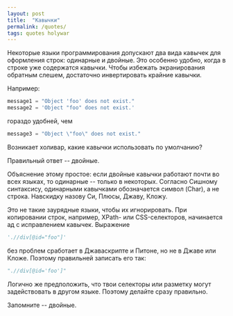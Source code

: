 ```yaml
---
layout: post
title:  "Кавычки"
permalink: /quotes/
tags: quotes holywar
---
```


Некоторые языки программирования допускают два вида кавычек для оформления
строк: одинарные и двойные. Это особенно удобно, когда в строке уже содержатся
кавычки. Чтобы избежать экранирования обратным слешем, достаточно инвертировать
крайние кавычки.

Например:

~~~python
message1 = "Object 'foo' does not exist."
message2 = 'Object "foo" does not exist.'
~~~

гораздо удобней, чем

~~~python
message3 = "Object \"foo\" does not exist."
~~~

Возникает холивар, какие кавычки использовать по умолчанию?

Правильный ответ -- двойные.

Объяснение этому простое: если двойные кавычки работают почти во всех языках, то
одинарные -- только в некоторых. Согласно Сишному синтаксису, одинарными
кавычками обозначается символ (Char), а не строка. Навскидку назову Си, Плюсы,
Джаву, Кложу.

Это не такие заурядные языки, чтобы их игнорировать. При копировании строк,
например, XPath- или CSS-селекторов, начинается ад с исправлением
кавычек. Выражение

~~~python
'.//div[@id="foo"]'
~~~

без проблем сработает в Джаваскрипте и Питоне, но не в Джаве или Кложе. Поэтому
правильней записать его так:

~~~python
".//div[@id='foo']"
~~~

Логично же предположить, что твои селекторы или разметку могут задействовать в
другом языке. Поэтому делайте сразу правильно.

Запомните -- двойные.
